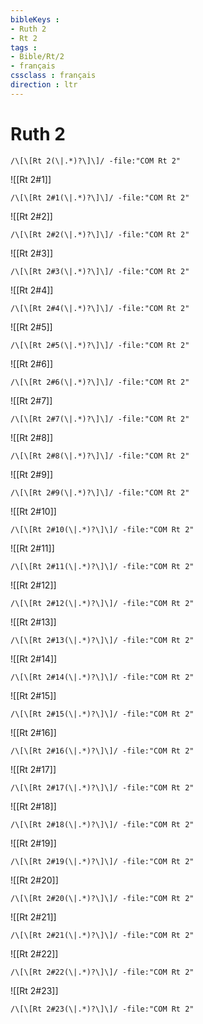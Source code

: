 ```yaml
---
bibleKeys : 
- Ruth 2
- Rt 2
tags : 
- Bible/Rt/2
- français
cssclass : français
direction : ltr
---
```


# Ruth 2

```query
/\[\[Rt 2(\|.*)?\]\]/ -file:"COM Rt 2"
```



![[Rt 2#1]]

```query
/\[\[Rt 2#1(\|.*)?\]\]/ -file:"COM Rt 2"
```

![[Rt 2#2]]

```query
/\[\[Rt 2#2(\|.*)?\]\]/ -file:"COM Rt 2"
```

![[Rt 2#3]]

```query
/\[\[Rt 2#3(\|.*)?\]\]/ -file:"COM Rt 2"
```

![[Rt 2#4]]

```query
/\[\[Rt 2#4(\|.*)?\]\]/ -file:"COM Rt 2"
```

![[Rt 2#5]]

```query
/\[\[Rt 2#5(\|.*)?\]\]/ -file:"COM Rt 2"
```

![[Rt 2#6]]

```query
/\[\[Rt 2#6(\|.*)?\]\]/ -file:"COM Rt 2"
```

![[Rt 2#7]]

```query
/\[\[Rt 2#7(\|.*)?\]\]/ -file:"COM Rt 2"
```

![[Rt 2#8]]

```query
/\[\[Rt 2#8(\|.*)?\]\]/ -file:"COM Rt 2"
```

![[Rt 2#9]]

```query
/\[\[Rt 2#9(\|.*)?\]\]/ -file:"COM Rt 2"
```

![[Rt 2#10]]

```query
/\[\[Rt 2#10(\|.*)?\]\]/ -file:"COM Rt 2"
```

![[Rt 2#11]]

```query
/\[\[Rt 2#11(\|.*)?\]\]/ -file:"COM Rt 2"
```

![[Rt 2#12]]

```query
/\[\[Rt 2#12(\|.*)?\]\]/ -file:"COM Rt 2"
```

![[Rt 2#13]]

```query
/\[\[Rt 2#13(\|.*)?\]\]/ -file:"COM Rt 2"
```

![[Rt 2#14]]

```query
/\[\[Rt 2#14(\|.*)?\]\]/ -file:"COM Rt 2"
```

![[Rt 2#15]]

```query
/\[\[Rt 2#15(\|.*)?\]\]/ -file:"COM Rt 2"
```

![[Rt 2#16]]

```query
/\[\[Rt 2#16(\|.*)?\]\]/ -file:"COM Rt 2"
```

![[Rt 2#17]]

```query
/\[\[Rt 2#17(\|.*)?\]\]/ -file:"COM Rt 2"
```

![[Rt 2#18]]

```query
/\[\[Rt 2#18(\|.*)?\]\]/ -file:"COM Rt 2"
```

![[Rt 2#19]]

```query
/\[\[Rt 2#19(\|.*)?\]\]/ -file:"COM Rt 2"
```

![[Rt 2#20]]

```query
/\[\[Rt 2#20(\|.*)?\]\]/ -file:"COM Rt 2"
```

![[Rt 2#21]]

```query
/\[\[Rt 2#21(\|.*)?\]\]/ -file:"COM Rt 2"
```

![[Rt 2#22]]

```query
/\[\[Rt 2#22(\|.*)?\]\]/ -file:"COM Rt 2"
```

![[Rt 2#23]]

```query
/\[\[Rt 2#23(\|.*)?\]\]/ -file:"COM Rt 2"
```

